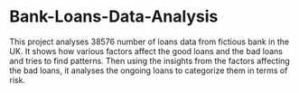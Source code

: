 # Bank-Loans-Data-Analysis
This project analyses 38576 number of loans data from fictious bank in the UK. It shows how various factors affect the good loans and the bad loans and tries to find patterns. Then using the insights from the factors affecting the bad loans, it analyses the ongoing loans  to categorize them in terms of risk.
